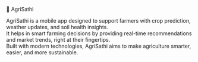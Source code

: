 🌱 AgriSathi

AgriSathi is a mobile app designed to support farmers with crop prediction, weather updates, and soil health insights.  
It helps in smart farming decisions by providing real-time recommendations and market trends, right at their fingertips.  
Built with modern technologies, AgriSathi aims to make agriculture smarter, easier, and more sustainable.
